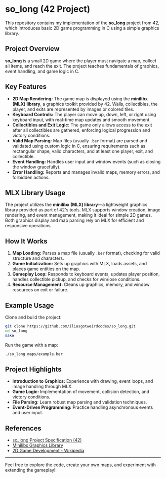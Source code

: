 # so_long (42 Project)

This repository contains my implementation of the **so_long** project from 42, which introduces basic 2D game programming in C using a simple graphics library.

## Project Overview

**so_long** is a small 2D game where the player must navigate a map, collect all items, and reach the exit. The project teaches fundamentals of graphics, event handling, and game logic in C.

## Key Features

- **2D Map Rendering:** The game map is displayed using the **minilibx (MLX) library**, a graphics toolkit provided by 42. Walls, collectibles, the player, and exits are represented by images or colored tiles.
- **Keyboard Controls:** The player can move up, down, left, or right using keyboard input, with real-time map updates and smooth movement.
- **Collectibles and Exit Logic:** The game only allows access to the exit after all collectibles are gathered, enforcing logical progression and victory conditions.
- **Valid Map Parsing:** Map files (usually `.ber` format) are parsed and validated using custom logic in C, ensuring requirements such as rectangular shape, valid characters, and at least one player, exit, and collectible.
- **Event Handling:** Handles user input and window events (such as closing the window gracefully).
- **Error Handling:** Reports and manages invalid maps, memory errors, and forbidden actions.

## MLX Library Usage

The project utilizes the **minilibx (MLX) library**—a lightweight graphics library provided as part of 42's tools. MLX supports window creation, image rendering, and event management, making it ideal for simple 2D games. Both graphics display and map parsing rely on MLX for efficient and responsive operations.

## How It Works

1. **Map Loading:** Parses a map file (usually `.ber` format), checking for valid structure and characters.
2. **Game Initialization:** Sets up graphics with MLX, loads assets, and places game entities on the map.
3. **Gameplay Loop:** Responds to keyboard events, updates player position, handles collectible pickup, and checks for win/lose conditions.
4. **Resource Management:** Cleans up graphics, memory, and window resources on exit or failure.

## Example Usage

Clone and build the project:

```sh
git clone https://github.com/iliasgotweirdcodes/so_long.git
cd so_long
make
```

Run the game with a map:

```sh
./so_long maps/example.ber
```

## Project Highlights

- **Introduction to Graphics:** Experience with drawing, event loops, and image handling through MLX.
- **Game Logic:** Implementation of movement, collision detection, and victory conditions.
- **File Parsing:** Learn robust map parsing and validation techniques.
- **Event-Driven Programming:** Practice handling asynchronous events and user input.

## References

- [so_long Project Specification (42)](https://github.com/42Paris/subjects/blob/master/so_long.pdf)
- [Minilibx Graphics Library](https://harm-smits.github.io/42docs/libs/minilibx)
- [2D Game Development - Wikipedia](https://en.wikipedia.org/wiki/2D_game)

---

Feel free to explore the code, create your own maps, and experiment with extending the gameplay!
